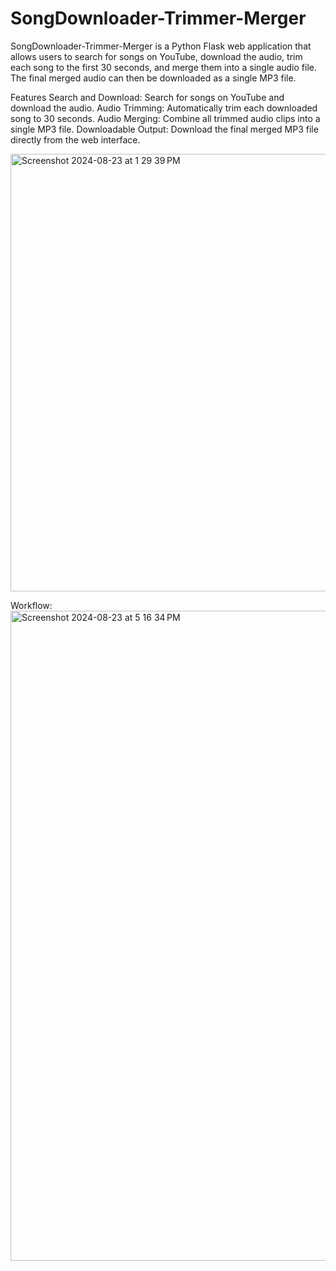 # SongDownloader-Trimmer-Merger

SongDownloader-Trimmer-Merger is a Python Flask web application that allows users to search for songs on YouTube, download the audio, trim each song to the first 30 seconds, and merge them into a single audio file. The final merged audio can then be downloaded as a single MP3 file.

Features
Search and Download: Search for songs on YouTube and download the audio.
Audio Trimming: Automatically trim each downloaded song to 30 seconds.
Audio Merging: Combine all trimmed audio clips into a single MP3 file.
Downloadable Output: Download the final merged MP3 file directly from the web interface.

<img width="700" alt="Screenshot 2024-08-23 at 1 29 39 PM" src="https://github.com/user-attachments/assets/70ca1ade-6649-4efd-839e-32c43aee2511">

Workflow:
<img width="1040" alt="Screenshot 2024-08-23 at 5 16 34 PM" src="https://github.com/user-attachments/assets/ff1d410a-4327-4f91-af79-c2e320e97c7f">



